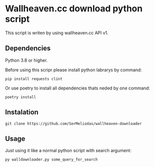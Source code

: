 # Wallheaven.cc download python script
This script is writen by using wallheaven.cc API v1.

## Dependencies

Python 3.8 or higher.

Before using this scripr please install python labrarys by command:

```
pip install requests clint
```

Or use poetry to install all dependencies thats neded by one command: 

```
poetry install
```

## Instalation

```
git clone https://github.com/SerMeliodas/wallheaven-downloader
```


## Usage

Just using it like a normal python script with search argument:


```
py walldownloader.py some_query_for_search
```
